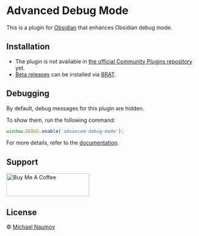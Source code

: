 # Advanced Debug Mode

This is a plugin for [Obsidian](https://obsidian.md/) that enhances Obsidian debug mode.

## Installation

- The plugin is not available in [the official Community Plugins repository](https://obsidian.md/plugins) yet.
- [Beta releases](obsidian://brat?plugin=https://github.com/mnaoumov/obsidian-advanced-debug-mode) can be installed via [BRAT](https://obsidian.md/plugins?id=obsidian42-brat).

## Debugging

By default, debug messages for this plugin are hidden.

To show them, run the following command:

```js
window.DEBUG.enable('advanced-debug-mode');
```

For more details, refer to the [documentation](https://github.com/mnaoumov/obsidian-dev-utils?tab=readme-ov-file#debugging).

## Support

<a href="https://www.buymeacoffee.com/mnaoumov" target="_blank"><img src="https://cdn.buymeacoffee.com/buttons/v2/default-yellow.png" alt="Buy Me A Coffee" style="height: 60px !important;width: 217px !important;"></a>

## License

© [Michael Naumov](https://github.com/mnaoumov/)
